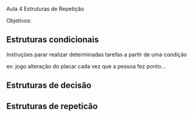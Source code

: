 Aula 4 Estruturas de Repetição 

Objetivos:

## Estruturas condicionais

 Instruções parar realizar determinadas tarefas a partir de uma condição

 ex: jogo alteração do placar cada vez que a pessoa fez ponto...

## Estruturas de decisão

## Estruturas de repeticão
